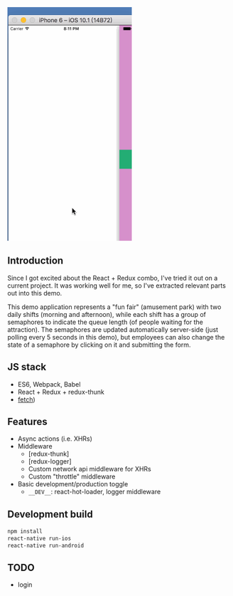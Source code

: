 ![Router gif](./demo.gif)
## Introduction

Since I got excited about the React + Redux combo, I've tried it out on a current project. It was working well for me,
so I've extracted relevant parts out into this demo.

This demo application represents a "fun fair" (amusement park) with two daily shifts (morning and afternoon), while each
shift has a group of semaphores to indicate the queue length (of people waiting for the attraction).
The semaphores are updated automatically server-side (just polling every 5 seconds in this demo), but employees can
 also change the state of a semaphore by clicking on it and submitting the form.

## JS stack

* ES6, Webpack, Babel
* React   + Redux   +  redux-thunk
* [fetch](https://github.com/github/fetch))


## Features

* Async actions (i.e. XHRs)
* Middleware
    * [redux-thunk] 
    * [redux-logger] 
    * Custom network api middleware for XHRs
    * Custom "throttle" middleware
* Basic development/production toggle
    * `__DEV__`: react-hot-loader, logger middleware

## Development build 

    npm install
    react-native run-ios 
    react-native run-android

## TODO

* login 
